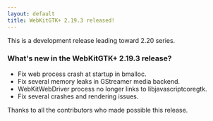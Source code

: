 ```yaml
---
layout: default
title: WebKitGTK+ 2.19.3 released!
---
```


This is a development release leading toward 2.20 series.

### What's new in the WebKitGTK+ 2.19.3 release?

 - Fix web process crash at startup in bmalloc.
 - Fix several memory leaks in GStreamer media backend.
 - WebKitWebDriver process no longer links to libjavascriptcoregtk.
 - Fix several crashes and rendering issues.

Thanks to all the contributors who made possible this release.
